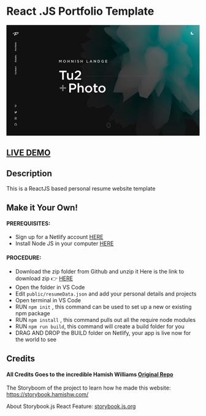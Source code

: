 # React .JS Portfolio Template      

![ReactJS Resume Website Template](tu2meta.jpg?raw=true "ReactJS Portfolio Website Template")

## <a href="https://reactjs-portfolio-website.netlify.app/" target="_blank">LIVE DEMO</a>

## Description
This is a ReactJS based personal resume website template

## Make it Your Own!
#### PREREQUISITES:
- Sign up for a Netlify account <a href='https://www.netlify.com'>HERE</a>
- Install Node JS in your computer <a href='https://nodejs.org/en/'>HERE</a>
#### PROCEDURE:
- Download the zip folder from Github and unzip it
Here is the link to download zip 👉
<a href='https://github.com/mohnishlandge/React-Portfolio-Website'>HERE</a>
- Open the folder in VS Code
- Edit <code>public/resumeData.json</code> and add your personal details and projects
- Open terminal in VS Code
- RUN <code>npm init</code> , this command can be used to set up a new or existing npm package
- RUN <code>npm install</code> , this command pulls out all the require node modules
- RUN <code>npm run build</code>, this command will create a build folder for you
- DRAG AND DROP the BUILD folder on Netlify, your app is live now for the world to see


## Credits

#### All Credits Goes to the incredible Hamish Williams <a href='https://github.com/HamishMW/portfolio'>Original Repo</a>



The Storyboom of the project to learn how he made this website:  
<a href="https://storybook.hamishw.com/">https://storybook.hamishw.com/</a>

About Storybook.js React Feature:
<a href="https://storybook.js.org/docs/react/get-started/introduction">storybook.js.org</a>
